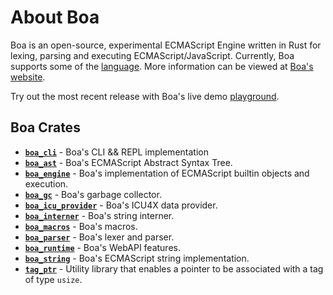 # About Boa

Boa is an open-source, experimental ECMAScript Engine written in Rust for
lexing, parsing and executing ECMAScript/JavaScript. Currently, Boa supports some
of the [language][boa-conformance]. More information can be viewed at [Boa's
website][boa-web].

Try out the most recent release with Boa's live demo
[playground][boa-playground].

## Boa Crates

- [**`boa_cli`**][cli] - Boa's CLI && REPL implementation
- [**`boa_ast`**][ast] - Boa's ECMAScript Abstract Syntax Tree.
- [**`boa_engine`**][engine] - Boa's implementation of ECMAScript builtin objects and execution.
- [**`boa_gc`**][gc] - Boa's garbage collector.
- [**`boa_icu_provider`**][icu] - Boa's ICU4X data provider.
- [**`boa_interner`**][interner] - Boa's string interner.
- [**`boa_macros`**][macros] - Boa's macros.
- [**`boa_parser`**][parser] - Boa's lexer and parser.
- [**`boa_runtime`**][runtime] - Boa's WebAPI features.
- [**`boa_string`**][string] - Boa's ECMAScript string implementation.
- [**`tag_ptr`**][tag_ptr] - Utility library that enables a pointer to be associated with a tag of type `usize`.

[boa-conformance]: https://boajs.dev/conformance
[boa-web]: https://boajs.dev/
[boa-playground]: https://boajs.dev/playground
[ast]: https://docs.rs/boa_ast/latest/boa_ast/index.html
[engine]: https://docs.rs/boa_engine/latest/boa_engine/index.html
[gc]: https://docs.rs/boa_gc/latest/boa_gc/index.html
[interner]: https://docs.rs/boa_interner/latest/boa_interner/index.html
[parser]: https://docs.rs/boa_parser/latest/boa_parser/index.html
[icu]: https://docs.rs/boa_icu_provider/latest/boa_icu_provider/index.html
[runtime]: https://docs.rs/boa_runtime/latest/boa_runtime/index.html
[string]: https://docs.rs/boa_string/latest/boa_string/index.html
[tag_ptr]: https://docs.rs/tag_ptr/latest/tag_ptr/index.html
[macros]: https://docs.rs/boa_macros/latest/boa_macros/index.html
[cli]: https://crates.io/crates/boa_cli
